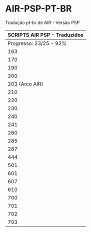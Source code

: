 # AIR-PSP-PT-BR
Tradução pt-br de AIR - Versão PSP

| SCRIPTS AIR PSP - Traduzidos  |
| ----------------------------- |
|  Progresso: 23/25 - 92%       |
|            163                |
|            170                |
|            190                |
|            200                |
|       203 (Arco AIR)          |
|            210                |
|            220                |
|            230                |
|            240                |
|            241                |
|            260                |
|            285                |
|            287                |
|            444                |
|            501                |
|            601                |
|            607                |
|            610                |
|            700                |
|            701                |
|            702                |
|            703                |

